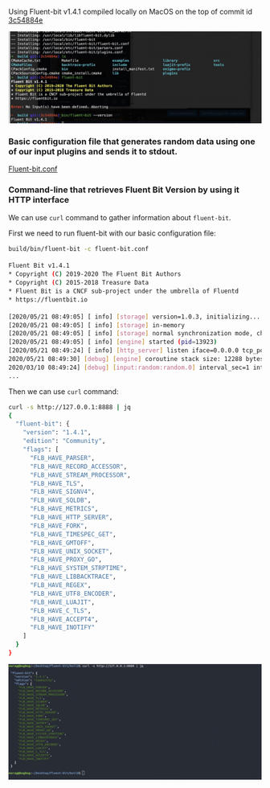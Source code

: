 Using Fluent-bit v1.4.1 compiled locally on MacOS on the top of commit id [3c54884e](https://github.com/fluent/fluent-bit/commit/3c54884e)

<p align="center">
  <img src="./local_resources/loclsetup.jpg" />
</p>

### Basic configuration file that generates random data using one of our input plugins and sends it to stdout.

[Fluent-bit.conf](https://github.com/championshuttler/fluentbit-basic/blob/master/fluent-bit.conf)

### Command-line that retrieves Fluent Bit Version by using it HTTP interface

We can use `curl` command to gather information about `fluent-bit`.

First we need to run fluent-bit with our basic configuration file: 

```bash
build/bin/fluent-bit -c fluent-bit.conf

Fluent Bit v1.4.1
* Copyright (C) 2019-2020 The Fluent Bit Authors
* Copyright (C) 2015-2018 Treasure Data
* Fluent Bit is a CNCF sub-project under the umbrella of Fluentd
* https://fluentbit.io

[2020/05/21 08:49:05] [ info] [storage] version=1.0.3, initializing...
[2020/05/21 08:49:05] [ info] [storage] in-memory
[2020/05/21 08:49:05] [ info] [storage] normal synchronization mode, checksum disabled, max_chunks_up=128
[2020/05/21 08:49:05] [ info] [engine] started (pid=13923)
[2020/05/21 08:49:24] [ info] [http_server] listen iface=0.0.0.0 tcp_port=2020
2020/05/21 08:49:30] [debug] [engine] coroutine stack size: 12288 bytes (12.0K)
2020/03/10 08:49:24] [debug] [input:random:random.0] interval_sec=1 interval_nsec=0
...
```

Then we can use `curl` command:

```bash
curl -s http://127.0.0.1:8888 | jq
{
  "fluent-bit": {
    "version": "1.4.1",
    "edition": "Community",
    "flags": [
      "FLB_HAVE_PARSER",
      "FLB_HAVE_RECORD_ACCESSOR",
      "FLB_HAVE_STREAM_PROCESSOR",
      "FLB_HAVE_TLS",
      "FLB_HAVE_SIGNV4",
      "FLB_HAVE_SQLDB",
      "FLB_HAVE_METRICS",
      "FLB_HAVE_HTTP_SERVER",
      "FLB_HAVE_FORK",
      "FLB_HAVE_TIMESPEC_GET",
      "FLB_HAVE_GMTOFF",
      "FLB_HAVE_UNIX_SOCKET",
      "FLB_HAVE_PROXY_GO",
      "FLB_HAVE_SYSTEM_STRPTIME",
      "FLB_HAVE_LIBBACKTRACE",
      "FLB_HAVE_REGEX",
      "FLB_HAVE_UTF8_ENCODER",
      "FLB_HAVE_LUAJIT",
      "FLB_HAVE_C_TLS",
      "FLB_HAVE_ACCEPT4",
      "FLB_HAVE_INOTIFY"
    ]
  }
}

```

<p align="center">
  <img src="./local_resources/curl.jpg" />
</p>


